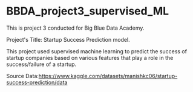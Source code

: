 # BBDA_project3_supervised_ML
This is project 3 conducted for Big Blue Data Academy.

Project's Title: Startup Success Prediction model.

This project used supervised machine learning to predict the success of startup companies based on various features that play a role in the success/failure of a startup.

Source Data:https://www.kaggle.com/datasets/manishkc06/startup-success-prediction/data